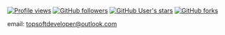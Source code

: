 [![Profile views](https://komarev.com/ghpvc/?username=TopSoftdeveloper&label=Profile+views&color=blue&style=flat&abbreviated=0)](#)
[![GitHub followers](https://img.shields.io/github/followers/TopSoftdeveloper?style=flat)](#)
[![GitHub User's stars](https://img.shields.io/github/stars/TopSoftdeveloper?style=flat)](#)
[![GitHub forks](https://img.shields.io/github/forks/TopSoftdeveloper/TopSoftdeveloper?style=flat)](#)

email: topsoftdeveloper@outlook.com
